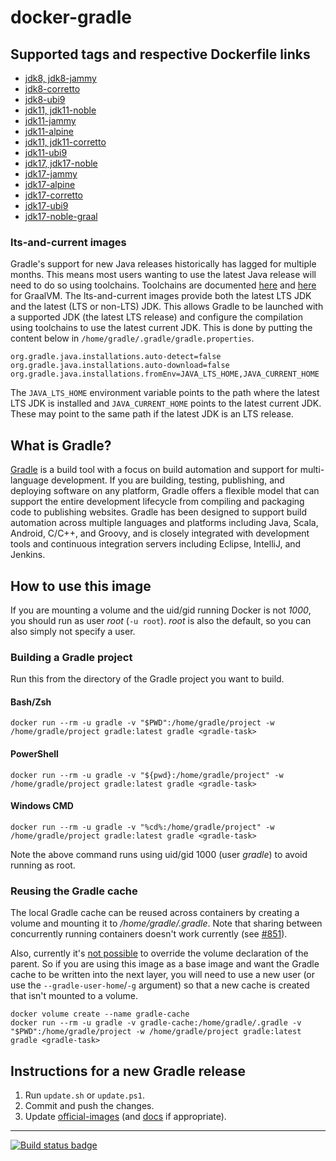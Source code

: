 # docker-gradle

## Supported tags and respective Dockerfile links

* [jdk8, jdk8-jammy](https://github.com/keeganwitt/docker-gradle/blob/master/jdk8-jammy/Dockerfile)
* [jdk8-corretto](https://github.com/keeganwitt/docker-gradle/blob/master/jdk8-corretto/Dockerfile)
* [jdk8-ubi9](https://github.com/keeganwitt/docker-gradle/blob/master/jdk8-ubi9/Dockerfile)
* [jdk11, jdk11-noble](https://github.com/keeganwitt/docker-gradle/blob/master/jdk11-noble/Dockerfile)
* [jdk11-jammy](https://github.com/keeganwitt/docker-gradle/blob/master/jdk11-jammy/Dockerfile)
* [jdk11-alpine](https://github.com/keeganwitt/docker-gradle/blob/master/jdk11-alpine/Dockerfile)
* [jdk11, jdk11-corretto](https://github.com/keeganwitt/docker-gradle/blob/master/jdk11-corretto/Dockerfile)
* [jdk11-ubi9](https://github.com/keeganwitt/docker-gradle/blob/master/jdk11-ubi9/Dockerfile)
* [jdk17, jdk17-noble](https://github.com/keeganwitt/docker-gradle/blob/master/jdk17-noble/Dockerfile)
* [jdk17-jammy](https://github.com/keeganwitt/docker-gradle/blob/master/jdk17-jammy/Dockerfile)
* [jdk17-alpine](https://github.com/keeganwitt/docker-gradle/blob/master/jdk17-alpine/Dockerfile)
* [jdk17-corretto](https://github.com/keeganwitt/docker-gradle/blob/master/jdk17-corretto/Dockerfile)
* [jdk17-ubi9](https://github.com/keeganwitt/docker-gradle/blob/master/jdk17-ubi9/Dockerfile)
* [jdk17-noble-graal](https://github.com/keeganwitt/docker-gradle/blob/master/jdk17-noble-graal/Dockerfile)

### lts-and-current images

Gradle's support for new Java releases historically has lagged for multiple months.
This means most users wanting to use the latest Java release will need to do so using toolchains.
Toolchains are 
documented [here](https://docs.gradle.org/current/userguide/toolchains.html) and [here](https://graalvm.github.io/native-build-tools/latest/gradle-plugin.html#configuration-toolchains) for GraalVM.
The lts-and-current images provide both the latest LTS JDK and the latest (LTS or non-LTS) JDK.
This allows Gradle to be launched with a supported JDK (the latest LTS release)
and configure the compilation using toolchains to use the latest current JDK.
This is done by putting the content below in `/home/gradle/.gradle/gradle.properties`.
```properties
org.gradle.java.installations.auto-detect=false
org.gradle.java.installations.auto-download=false
org.gradle.java.installations.fromEnv=JAVA_LTS_HOME,JAVA_CURRENT_HOME
```
The `JAVA_LTS_HOME` environment variable points to the path
where the latest LTS JDK is installed and `JAVA_CURRENT_HOME` points to the latest current JDK.
These may point to the same path if the latest JDK is an LTS release.
## What is Gradle?

[Gradle](https://gradle.org/) is a build tool with a focus on build automation and support for multi-language development. If you are building, testing, publishing, and deploying software on any platform, Gradle offers a flexible model that can support the entire development lifecycle from compiling and packaging code to publishing websites. Gradle has been designed to support build automation across multiple languages and platforms including Java, Scala, Android, C/C++, and Groovy, and is closely integrated with development tools and continuous integration servers including Eclipse, IntelliJ, and Jenkins.

## How to use this image

If you are mounting a volume and the uid/gid running Docker is not *1000*, you should run as user *root* (`-u root`).
*root* is also the default, so you can also simply not specify a user.

### Building a Gradle project

Run this from the directory of the Gradle project you want to build.

#### Bash/Zsh

`docker run --rm -u gradle -v "$PWD":/home/gradle/project -w /home/gradle/project gradle:latest gradle <gradle-task>`

#### PowerShell

`docker run --rm -u gradle -v "${pwd}:/home/gradle/project" -w /home/gradle/project gradle:latest gradle <gradle-task>`

#### Windows CMD

`docker run --rm -u gradle -v "%cd%:/home/gradle/project" -w /home/gradle/project gradle:latest gradle <gradle-task>`

Note the above command runs using uid/gid 1000 (user *gradle*) to avoid running as root.

### Reusing the Gradle cache

The local Gradle cache can be reused across containers by creating a volume and mounting it to _/home/gradle/.gradle_.
Note that sharing between concurrently running containers doesn't work currently
(see [#851](https://github.com/gradle/gradle/issues/851)).

Also, currently it's [not possible](https://github.com/moby/moby/issues/3465) to override the volume declaration of the parent.
So if you are using this image as a base image and want the Gradle cache to be written into the next layer, you will need to use a new user (or use the `--gradle-user-home`/`-g` argument) so that a new cache is created that isn't mounted to a volume.

```
docker volume create --name gradle-cache
docker run --rm -u gradle -v gradle-cache:/home/gradle/.gradle -v "$PWD":/home/gradle/project -w /home/gradle/project gradle:latest gradle <gradle-task>
```

## Instructions for a new Gradle release

1. Run `update.sh` or `update.ps1`.
1. Commit and push the changes.
1. Update [official-images](https://github.com/docker-library/official-images) (and [docs](https://github.com/docker-library/docs) if appropriate).

---
[![Build status badge](https://github.com/keeganwitt/docker-gradle/workflows/GitHub%20CI/badge.svg)](https://github.com/keeganwitt/docker-gradle/actions?query=workflow%3A%22GitHub+CI%22)
